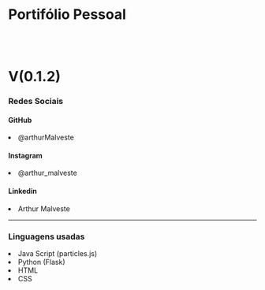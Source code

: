 # Portifólio Pessoal

<br>
<br>
<h1> V(0.1.2)


### Redes Sociais

#### GitHub
<li> @arthurMalveste

#### Instagram
<li> @arthur_malveste

#### Linkedin
<li> Arthur Malveste

<br>

<hr>

### Linguagens usadas

<li> Java Script (particles.js)
<li> Python (Flask)
<li> HTML
<LI> CSS
